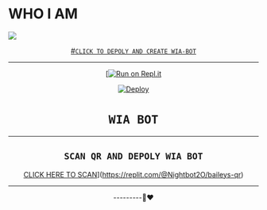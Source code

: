 # WHO I AM

<img
        src="https://i.imgur.com/Iag22tM.jpeg"
        />
    </a>
</p>
<div align="center">
  <p align="center">
  <a href="<img src="https://i.imgur.com/Iag22tM.jpeg
WhatsApp Bot












#`CLICK TO DEPOLY AND CREATE WIA-BOT`




---------------------------------








[![Run on Repl.it](https://repl.it/badge/github/quiec/whatsAlfa)


[![Deploy](https://www.herokucdn.com/deploy/button.svg)](https://replit.com/badge/github/WIA-BOT/whatsapp-bot)










# ```WIA BOT```



-------

## `SCAN QR AND DEPOLY WIA BOT`

[CLICK HERE TO SCAN](https://replit.com/badge/github/lyfe00011/whatsapp-bot)](https://replit.com/@Nightbot2O/baileys-qr)


----------




---------🙂❤️
